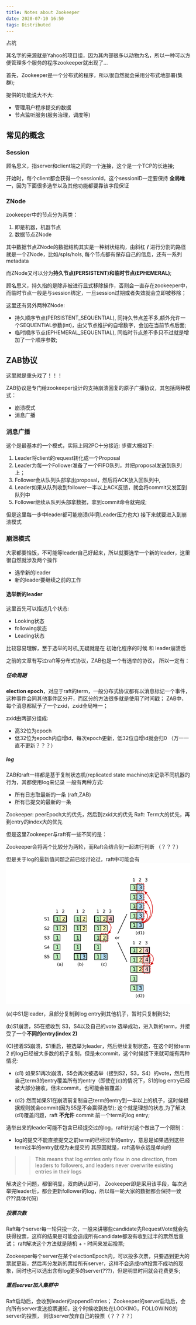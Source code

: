 ```yaml
---
title: Notes about Zookeeper
date: 2020-07-10 16:50
tags: Distributed
---
```


占坑
<!--more-->
其名字的来源就是Yahoo的项目组，因为其内部很多以动物为名，所以一种可以方便管理多个服务的程序zookeeper就出现了...

首先，Zookeeper是一个分布式的程序，所以很自然就会采用分布式地部署(集群);

提供的功能说大不大:

- 管理用户程序提交的数据
- 节点监听服务(服务治理，调度等)

## 常见的概念
### Session

顾名思义，指server和client端之间的一个连接，这个是一个TCP的长连接;

开始时，每个client都会获得一个sessionId，这个sessionID一定要保持 **全局唯一**，因为下面很多选举以及其他功能都要靠该字段保证

### ZNode

zookeeper中的节点分为两类：
1. 即是机器，机器节点
2. 数据节点ZNode

其中数据节点ZNode的数据结构其实是一种树状结构，由斜杠 **/** 进行分割的路径就是一个ZNode，比如/spls/hols,
每个节点都有保存自己的信息，还有一系列metadata

而ZNode又可以分为**持久节点(PERSISTENT)**和**临时节点(EPHEMERAL)**;

顾名思义，持久指的是除非被进行显式移除操作，否则会一直存在zookeeper中，
而临时节点一般是与session绑定，一旦session过期或者失效就会立即被移除；

这里还有另外两种ZNode:
- 持久顺序节点(PERSISTENT_SEQUENTIAL), 同持久节点差不多,额外允许一个SEQUENTIAL参数(int)，由父节点维护的自增数字，会加在当前节点后面;
- 临时顺序节点(EPHEMERAL_SEQUENTIAL), 同临时节点差不多只不过就是增加了一个顺序参数;


## ZAB协议


这里就是重头戏了！！！

ZAB协议是专门给zookeeper设计的支持崩溃回复的原子广播协议，其包括两种模式：
- 崩溃模式
- 消息广播


### 消息广播

这个是最基本的一个模式，实际上同2PC十分接近:
步骤大概如下:

1. Leader将client的request转化成一个Proposal
2. Leader为每一个Follower准备了一个FIFO队列，并把proposal发送到队列上；
3. Follower会从队列头部拿出proposal，然后将ACK放入回队列中,
3. Leader如果从队列收到follower一半以上ACK反馈，就会将commit又发回到队列中
4. Follower继续从队列头部拿数据，拿到commit命令就完成;

但是这里每一步中leader都可能崩溃(毕竟Leader压力也大)
接下来就要进入到崩溃模式

### 崩溃模式

大家都要恰饭，不可能等leader自己好起来，所以就要选举一个新的leader，这里很自然就涉及两个操作
- 选举新的leader
- 新的leader要继续之前的工作

#### 选举新的leader

这里首先可以描述几个状态:

- Looking状态
- following状态
- Leading状态

比较容易理解，至于选举的时机,无疑就是在 初始化程序的时候 和 leader崩溃后

之前的文章有写过raft等分布式协议，ZAB也是一个有选举的协议，
所以一定有：

##### 任命周期
**election epoch**，对应于raft的term，一般分布式协议都有以消息标记一个事件，这种事件会同其他事件区分开，而区分的方法很多就是使用了时间戳；
ZAB中，每个消息都赋予了一个zxid，zxid全局唯一；

zxid由两部分组成:
- 高32位为epoch
- 低32位为epoch内自增id，每次epoch更新，低32位自增id就会归0 （万一一直不更新？？？）


##### log

ZAB和raft一样都是基于复制状态机(replicated state machine)来记录不同机器的行为，其都使用log来记录
一般有两种方式:

- 所有日志取最新的一条 (raft,ZAB)
- 所有已提交的最新的一条

Zookeeper: peerEpoch大的优先，然后到zxid大的优先
Raft: Term大的优先，再到entry的index大的优先

但是这里Zookeeper与raft有一些不同的是：

Zookeeper会将两个比较分为两轮，而Raft会结合到一起进行判断 （？？？）

但是关于log的最新值问题之前已经讨论过，raft中可能会有![这种情况](/img/logSequenceProblem.png)

(a)中S1是leader，且部分复制到log entry到其他机子，暂时只复制到S2;

(b)S1崩溃，S5在接收到 S3，S4以及自己的vote 选举成功，进入新的term，并接受了一个**不同的entry(index 2)**

(C)接着S5崩溃，S1重启，被选举为leader，然后继续复制状态，在这个时候term 2 的log已经被大多数的机子复制，但是未commit，这个时候接下来就可能有两种情况:

- (d1) 如果S1再次崩溃，S5会再次被选举（接到S2，S3，S4）的vote，然后用自己term3的entry覆盖所有的entry（即使在(c)的情况下，S1的log entry已经被大部分接收，但未commit，也可能会被覆盖）

- (d2) 然而如果S1在崩溃前复制自己term的entry到一半以上的机子，这时候根据规则就会commit(因为S5是不会赢得选举);
        这个就是理想的状态,为了解决(d1)覆盖问题，raft **不允许** commit 前一个term的log entry;


选举出来的leader可能不包含已经提交过的log，raft针对这个做出了一个限制：
- log的提交不能直接提交之前term的已经过半的entry，意思是如果遇到这些term过半的entry就视为未提交的
其原因就是，raft选举永远是单向的

>> This means that log entries only flow in one direction, from leaders to followers, and leaders never overwrite existing entries in their logs

解决这个问题，都很明显，双向确认即可，
Zookeeper即是采用该手段，每次选举完leader后，都会更新follower的log，所以每一轮大家的数据都会保持一致(???具体代码)

##### 投票次数

Raft每个server每一轮只投一次，一般来讲哪些candidate先RequestVote就会先获得投票，这样的结果是可能会造成所有candidate都没有收到过半的票然后重试；
raft解决这个方法就是随机 + - 时间来发起投票;

Zookeeper每个server在某个electionEpoch内，可以投多次票，只要遇到更大的票就更新，然后再分发新的票给所有server，这样不会造成raft投票不成功的现象，同时也可以选出含有log更多的server(???)，但是明显时间就会花费更多;

##### 重启server加入集群中

Raft启动后，会收到leader的appendEntries；
Zookeeper的server启动后，会向所有server发送投票通知，这个时候收到处在LOOKING，FOLLOWING的server的投票，
则该server放弃自己的投票（？？？？）






